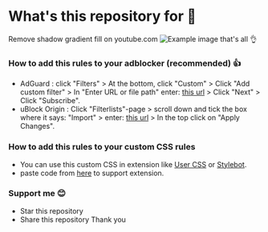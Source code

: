 # What's this repository for 🤔
Remove shadow gradient fill on youtube.com
![Example image](https://github.com/Kristol-Ice/remove-shadow-gradient-fill-on-youtube.com/assets/134151822/66c0d51c-3fd2-4434-a2cd-76cf8a453fe1)
that's all 👌

### How to add this rules to your adblocker (recommended) 👍
- AdGuard : click "Filters" > At the bottom, click "Custom" > Click "Add custom filter" > In "Enter URL or file path" enter: [this url](https://raw.githubusercontent.com/Kristol-Ice/remove-shadow-gradient-fill-on-youtube.com/main/remove-youtube.com-shadow-gradient-fill-for-adblocker) > Click "Next" > Click "Subscribe".
- uBlock Origin : Click "Filterlists"-page > scroll down and tick the box where it says: "Import" > enter: [this url](https://raw.githubusercontent.com/Kristol-Ice/remove-shadow-gradient-fill-on-youtube.com/main/remove-youtube.com-shadow-gradient-fill-for-adblocker) > In the top click on "Apply Changes".

### How to add this rules to your custom CSS rules
- You can use this custom CSS in extension like [User CSS](https://chrome.google.com/webstore/detail/user-css/okpjlejfhacmgjkmknjhadmkdbcldfcb) or [Stylebot](https://chrome.google.com/webstore/detail/stylebot/oiaejidbmkiecgbjeifoejpgmdaleoha).
- paste code from [here](https://github.com/Kristol-Ice/remove-shadow-gradient-fill-on-youtube.com/raw/main/remove-youtube.com-shadow-gradient-fill-for-css) to support extension.

### Support me 😊
- Star this repository
- Share this repository
Thank you
